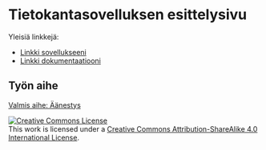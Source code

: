 # Tietokantasovelluksen esittelysivu

Yleisiä linkkejä:

* [Linkki sovellukseeni](http://lapula.users.cs.helsinki.fi/aanestys/)
* [Linkki dokumentaatiooni](https://github.com/lapula/Tsoha-Bootstrap/blob/master/doc/Tikaha.pdf)

## Työn aihe

 [Valmis aihe: Äänestys](http://advancedkittenry.github.io/suunnittelu_ja_tyoymparisto/aiheet/Aanestys.html) 


<a rel="license" href="http://creativecommons.org/licenses/by-sa/4.0/"><img alt="Creative Commons License" style="border-width:0" src="https://i.creativecommons.org/l/by-sa/4.0/88x31.png" /></a><br />This work is licensed under a <a rel="license" href="http://creativecommons.org/licenses/by-sa/4.0/">Creative Commons Attribution-ShareAlike 4.0 International License</a>.
